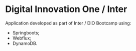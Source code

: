 # Digital Innovation One / Inter

Application developed as part of Inter / DIO Bootcamp using:

* Springboots;
* Webflux;
* DynamoDB.